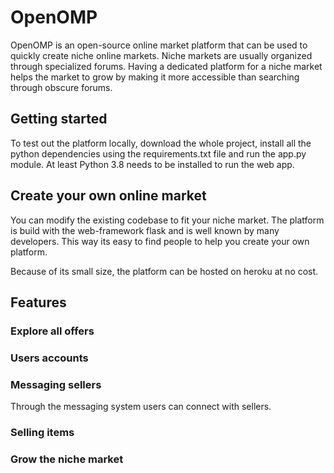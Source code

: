 # OpenOMP
OpenOMP is an open-source online market platform that can be used to quickly create niche online markets. 
Niche markets are usually organized through specialized forums. Having a dedicated platform for a niche market helps the market to grow by making it more accessible than searching through obscure forums.

## Getting started
To test out the platform locally, download the whole project, install all the python dependencies using the requirements.txt file and run the app.py module. At least Python 3.8 needs to be installed to run the web app.

## Create your own online market
You can modify the existing codebase to fit your niche market. The platform is build with the web-framework flask and is well known by many developers. This way its easy to find people to help you create your own platform.

Because of its small size, the platform can be hosted on heroku at no cost.

## Features
### Explore all offers


### Users accounts


### Messaging sellers
Through the messaging system users can connect with sellers.


### Selling items


### Grow the niche market
